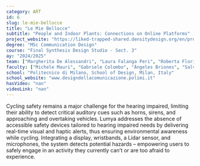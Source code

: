 ```yaml
---
category: ART
id: 6
slug: le-mie-bellocce
title: "Le Mie Bellocce"
subtitle: "People and Indoor Plants: Connections on Online Platforms"
project_website: "https://liked-trapped-shared.densitydesign.org/en/projects/indoor-plants"
degree: "MSc Communication Design"
course: "Final Synthesis Design Studio - Sect. 3"
ay: "2024/2025"
team: ["Margherita De Alessandri", "Laura Falanga Peri", "Roberta Florian", "Veronica Leoni", "Letizia Percuoco", "Sara Pugliano"]
faculty: ["Michele Mauri", "Gabriele Colombo", "Ángeles Briones", "Salvatore Zingale"]
school: "Politecnico di Milano, School of Design, Milan, Italy"
school_website: "www.designdellacomunicazione.polimi.it"
hasVideo: "nan"
videoLink: "nan"
---
```


Cycling safety remains a major challenge for the hearing impaired, limiting their ability to detect critical auditory cues such as horns, sirens, and approaching and overtaking vehicles. Lumya addresses the absence of accessible safety devices tailored to hearing impaired needs by delivering real-time visual and haptic alerts, thus ensuring environmental awareness while cycling. Integrating a display, wristbands, a Lidar sensor, and microphones, the system detects potential hazards – empowering users to safely engage in an activity they currently can’t or are too afraid to experience.
